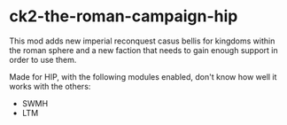# ck2-the-roman-campaign-hip

This mod adds new imperial reconquest casus bellis for kingdoms within the roman sphere and a new faction that needs to gain enough support in order to use them.

Made for HIP, with the following modules enabled, don't know how well it works with the others:

- SWMH
- LTM
